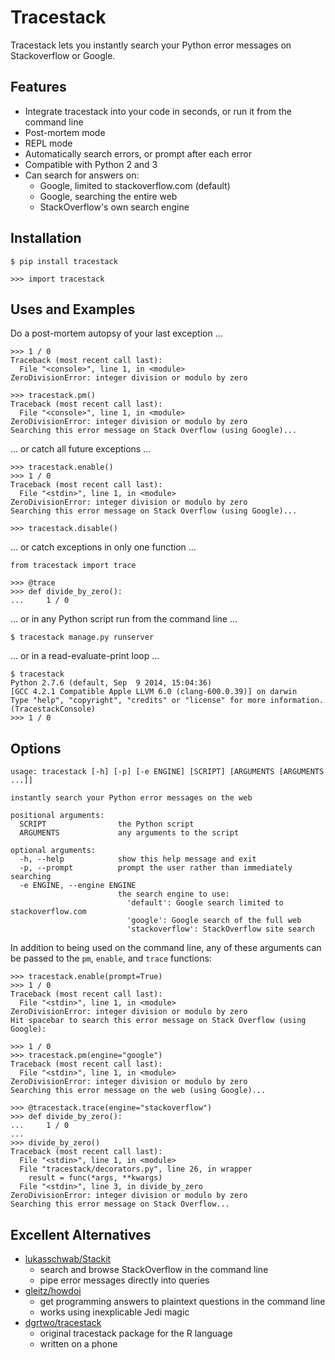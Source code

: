 # Tracestack

Tracestack lets you instantly search your Python error messages on Stackoverflow or Google.

## Features

* Integrate tracestack into your code in seconds, or run it from the command line
* Post-mortem mode
* REPL mode
* Automatically search errors, or prompt after each error
* Compatible with Python 2 and 3
* Can search for answers on:
    * Google, limited to stackoverflow.com (default)
    * Google, searching the entire web
    * StackOverflow's own search engine

## Installation

    $ pip install tracestack
    
    >>> import tracestack

## Uses and Examples

Do a post-mortem autopsy of your last exception ...
    
    >>> 1 / 0
    Traceback (most recent call last):
      File "<console>", line 1, in <module>
    ZeroDivisionError: integer division or modulo by zero
    
    >>> tracestack.pm()
    Traceback (most recent call last):
      File "<console>", line 1, in <module>
    ZeroDivisionError: integer division or modulo by zero
    Searching this error message on Stack Overflow (using Google)...

... or catch all future exceptions ...

    >>> tracestack.enable()
    >>> 1 / 0
    Traceback (most recent call last):
      File "<stdin>", line 1, in <module>
    ZeroDivisionError: integer division or modulo by zero
    Searching this error message on Stack Overflow (using Google)...

    >>> tracestack.disable()

... or catch exceptions in only one function ...

    from tracestack import trace

    >>> @trace
    >>> def divide_by_zero():
    ...     1 / 0

... or in any Python script run from the command line ...

    $ tracestack manage.py runserver

... or in a read-evaluate-print loop ... 

    $ tracestack
    Python 2.7.6 (default, Sep  9 2014, 15:04:36) 
    [GCC 4.2.1 Compatible Apple LLVM 6.0 (clang-600.0.39)] on darwin
    Type "help", "copyright", "credits" or "license" for more information.
    (TracestackConsole)
    >>> 1 / 0

## Options

    usage: tracestack [-h] [-p] [-e ENGINE] [SCRIPT] [ARGUMENTS [ARGUMENTS ...]]
    
    instantly search your Python error messages on the web
    
    positional arguments:
      SCRIPT                the Python script
      ARGUMENTS             any arguments to the script
    
    optional arguments:
      -h, --help            show this help message and exit
      -p, --prompt          prompt the user rather than immediately searching
      -e ENGINE, --engine ENGINE
                            the search engine to use:
                              'default': Google search limited to stackoverflow.com
                              'google': Google search of the full web
                              'stackoverflow': StackOverflow site search

In addition to being used on the command line, any of these arguments can be passed to the `pm`, `enable`, and `trace` functions:
    
    >>> tracestack.enable(prompt=True)
    >>> 1 / 0
    Traceback (most recent call last):
      File "<stdin>", line 1, in <module>
    ZeroDivisionError: integer division or modulo by zero
    Hit spacebar to search this error message on Stack Overflow (using Google): 

    >>> 1 / 0
    >>> tracestack.pm(engine="google")
    Traceback (most recent call last):
      File "<stdin>", line 1, in <module>
    ZeroDivisionError: integer division or modulo by zero
    Searching this error message on the web (using Google)...

    >>> @tracestack.trace(engine="stackoverflow")
    >>> def divide_by_zero():
    ...     1 / 0
    ...
    >>> divide_by_zero()
    Traceback (most recent call last):
      File "<stdin>", line 1, in <module>
      File "tracestack/decorators.py", line 26, in wrapper
        result = func(*args, **kwargs)
      File "<stdin>", line 3, in divide_by_zero
    ZeroDivisionError: integer division or modulo by zero
    Searching this error message on Stack Overflow...

## Excellent Alternatives 

* [lukasschwab/Stackit](https://github.com/lukasschwab/stackit)
    * search and browse StackOverflow in the command line
    * pipe error messages directly into queries
* [gleitz/howdoi](https://github.com/gleitz/howdoi)
    * get programming answers to plaintext questions in the command line
    * works using inexplicable Jedi magic
* [dgrtwo/tracestack](https://github.com/dgrtwo/tracestack)
    * original tracestack package for the R language
    * written on a phone

